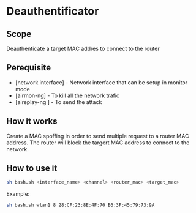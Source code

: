 # Deauthentificator
## Scope
Deauthenticate a target MAC addres to connect to the router
## Perequisite
- [network interface] - Network interface that can be setup in monitor mode
- [airmon-ng] - To kill all the network trafic 
- [aireplay-ng ] - To send the attack


## How it works
Create a MAC spoffing in order to send multiple request to a router MAC address. The router will block the targert MAC address to connect to the network.

## How to use it
```sh
sh bash.sh <interface_name> <channel> <router_mac> <target_mac>
```

Example:
```sh
sh bash.sh wlan1 8 28:CF:23:8E:4F:70 B6:3F:45:79:73:9A
```
